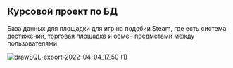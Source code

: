 ## Курсовой проект по БД

База данных для площадки для игр на подобии Steam, где есть система достижений, торговая площадка и обмен предметами между пользователями.

![drawSQL-export-2022-04-04_17_50 (1)](https://user-images.githubusercontent.com/79211346/171731720-816fae10-b491-400b-b195-835ae89e0f98.png)
